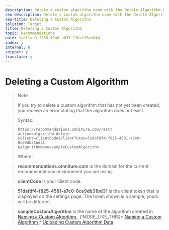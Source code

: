 ```yaml
---
description: Delete a custom algorithm name with the Delete Algorithm API call.
seo-description: Delete a custom algorithm name with the Delete Algorithm API call.
seo-title: Deleting a Custom Algorithm
solution: Target
title: Deleting a Custom Algorithm
topic: Recommendations
uuid: 1adf1aa9-f283-49a0-a037-11bcff8ce04b
index: y
internal: n
snippet: y
translate: y
---
```


# Deleting a Custom Algorithm



>>[!NOTE]
>>
>>If you try to delete a custom algorithm that has not yet been created, you receive an error stating that the algorithm does not exist.
>


>Syntax: 

>
>```
>https://recommendations.omniture.com/rest?action=algorithm.delete 
>&client=clientCode&clientToken=51dafdf4-f825-4581-a7c0-8ce9db31bd31 
>&algorithmName=sampleCustomAlgorithm
>```


>Where: 

>**recommendations.omniture.com** is the domain for the current recommendations environment you are using. 

>**clientCode** is your client code. 

>**51dafdf4-f825-4581-a7c0-8ce9db31bd31** is the client token that is displayed on the settings page. The token shown is a sample; yours will be different. 

>**sampleCustomAlgorithm** is the name of the algorithm created in [ Naming a Custom Algorithm ](../../c_rec_mng_recs/c_Creating_a_Custom_Algorithm/r_Naming_a_Custom_Algorithm.md#reference_EFEF6E3495F746948AEF178875B87CCB). 
>[!MORE_LIKE_THIS]* [ Naming a Custom Algorithm ](r_Naming_a_Custom_Algorithm.md#reference_EFEF6E3495F746948AEF178875B87CCB)* [ Uploading Custom Algorithm Data ](r_Uploading_Custom_Algorithm_Data.md#reference_F905A439D6034D15AAE171CD69909742)
